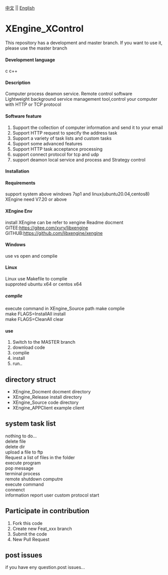 [中文](README.md) ||  [English](README.en.md)  
# XEngine_XControl
This repository has a development and master branch. If you want to use it, please use the master branch

#### Development language
c c++  

#### Description
Computer process deamon service. Remote control software  
Lightweight background service management tool,control your computer with HTTP or TCP protocol  

#### Software feature
1. Support the collection of computer information and send it to your email  
2. Support HTTP request to specify the address task  
3. Support a variety of task lists and custom tasks  
4. Support some advanced features  
5. Support HTTP task acceptance processing  
6. support connect protocol for tcp and udp  
7. support deamon local service and process and Strategy control

#### Installation

#### Requirements  
support system above windows 7sp1 and linux(ubuntu20.04,centos8)  
XEngine need V7.20 or above  

#### XEngine Env
install XEngine can be refer to xengine Readme docment  
GITEE:https://gitee.com/xyry/libxengine
GITHUB:https://github.com/libxengine/xengine

#### Windows
use vs open and complie  

#### Linux
Linux use Makefile to complie  
supproted ubuntu x64 or centos x64     

##### complie
execute command in XEngine_Source path
make complie  
make FLAGS=InstallAll install  
make FLAGS=CleanAll clear  

#### use

1.  Switch to the MASTER branch
2.  download code
3.  complie
4.  install
5.  run..  

## directory struct
- XEngine_Docment   docment directory
- XEngine_Release   install directory
- XEngine_Source    code    directory
- XEngine_APPClient example client

## system task list
nothing to do...   
delete file  
delete dir  
upload a file to ftp  
Request a list of files in the folder  
execute program  
pop message  
terminal process  
remote shutdown computre  
execute command  
connenct  
information report
user custom protocol start  

## Participate in contribution

1. Fork this code
2. Create new Feat_xxx branch
3. Submit the code
4. New Pull Request

## post issues

if you have eny question.post issues...
